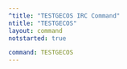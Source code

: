 ```yaml
---
^title: "TESTGECOS IRC Command"
ntitle: "TESTGECOS"
layout: command
notstarted: true

command: TESTGECOS
---
```

